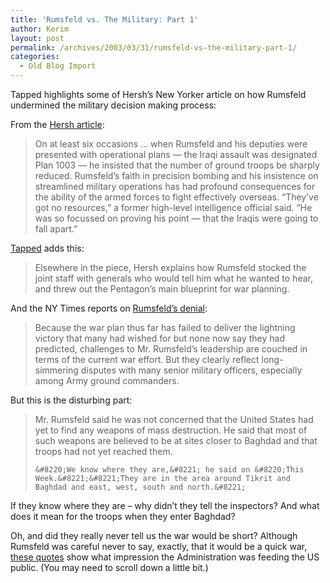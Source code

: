 ```yaml
---
title: 'Rumsfeld vs. The Military: Part 1'
author: Kerim
layout: post
permalink: /archives/2003/03/31/rumsfeld-vs-the-military-part-1/
categories:
  - Old Blog Import
---
```

Tapped highlights some of Hersh&#8217;s New Yorker article on how Rumsfeld undermined the military decision making process:

From the <a href="http://www.newyorker.com/printable/?fact/030407fa_fact1" onclick="_gaq.push(['_trackEvent', 'outbound-article', 'http://www.newyorker.com/printable/?fact/030407fa_fact1', 'Hersh article']);" >Hersh article</a>:


>   On at least six occasions &#8230; when Rumsfeld and his deputies were presented with operational plans &#8212; the Iraqi assault was designated Plan 1003 &#8212; he insisted that the number of ground troops be sharply reduced. Rumsfeld&#8217;s faith in precision bombing and his insistence on streamlined military operations has had profound consequences for the ability of the armed forces to fight effectively overseas. &#8220;They&#8217;ve got no resources,&#8221; a former high-level intelligence official said. &#8220;He was so focussed on proving his point &#8212; that the Iraqis were going to fall apart.&#8221;


<a href="http://www.prospect.org/weblog/archives/2003/03/index.html#000886" onclick="_gaq.push(['_trackEvent', 'outbound-article', 'http://www.prospect.org/weblog/archives/2003/03/index.html#000886', 'Tapped']);" >Tapped</a> adds this:


>   Elsewhere in the piece, Hersh explains how Rumsfeld stocked the joint staff with generals who would tell him what he wanted to hear, and threw out the Pentagon&#8217;s main blueprint for war planning.


And the NY Times reports on <a href="http://www.nytimes.com/2003/03/31/international/worldspecial/31CAPI.html" onclick="_gaq.push(['_trackEvent', 'outbound-article', 'http://www.nytimes.com/2003/03/31/international/worldspecial/31CAPI.html', 'Rumsfeld&#8217;s denial']);" >Rumsfeld&#8217;s denial</a>:


>   Because the war plan thus far has failed to deliver the lightning victory that many had wished for but none now say they had predicted, challenges to Mr. Rumsfeld&#8217;s leadership are couched in terms of the current war effort. But they clearly reflect long-simmering disputes with many senior military officers, especially among Army ground commanders.


But this is the disturbing part:


>   Mr. Rumsfeld said he was not concerned that the United States had yet to find any weapons of mass destruction. He said that most of such weapons are believed to be at sites closer to Baghdad and that troops had not yet reached them.  
>   
>   
>     &#8220;We know where they are,&#8221; he said on &#8220;This Week.&#8221;&#8221;They are in the area around Tikrit and Baghdad and east, west, south and north.&#8221;
>   


If they know where they are &#8211; why didn&#8217;t they tell the inspectors? And what does it mean for the troops when they enter Baghdad?

Oh, and did they really never tell us the war would be short? Although Rumsfeld was careful never to say, exactly, that it would be a quick war, <a href="http://www.msnbc.com/news/752664.asp?cp1=1" onclick="_gaq.push(['_trackEvent', 'outbound-article', 'http://www.msnbc.com/news/752664.asp?cp1=1', 'these quotes']);" >these quotes</a> show what impression the Administration was feeding the US public. (You may need to scroll down a little bit.)

